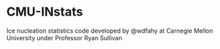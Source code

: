 # CMU-INstats
Ice nucleation statistics code developed by @wdfahy at Carnegie Mellon University under Professor Ryan Sullivan
